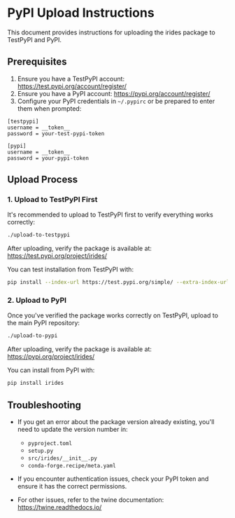 # PyPI Upload Instructions

This document provides instructions for uploading the irides package to TestPyPI and PyPI.

## Prerequisites

1. Ensure you have a TestPyPI account: https://test.pypi.org/account/register/
2. Ensure you have a PyPI account: https://pypi.org/account/register/
3. Configure your PyPI credentials in `~/.pypirc` or be prepared to enter them when prompted:

```
[testpypi]
username = __token__
password = your-test-pypi-token

[pypi]
username = __token__
password = your-pypi-token
```

## Upload Process

### 1. Upload to TestPyPI First

It's recommended to upload to TestPyPI first to verify everything works correctly:

```bash
./upload-to-testpypi
```

After uploading, verify the package is available at: https://test.pypi.org/project/irides/

You can test installation from TestPyPI with:

```bash
pip install --index-url https://test.pypi.org/simple/ --extra-index-url https://pypi.org/simple/ irides
```

### 2. Upload to PyPI

Once you've verified the package works correctly on TestPyPI, upload to the main PyPI repository:

```bash
./upload-to-pypi
```

After uploading, verify the package is available at: https://pypi.org/project/irides/

You can install from PyPI with:

```bash
pip install irides
```

## Troubleshooting

- If you get an error about the package version already existing, you'll need to update the version number in:
  - `pyproject.toml`
  - `setup.py`
  - `src/irides/__init__.py`
  - `conda-forge.recipe/meta.yaml`

- If you encounter authentication issues, check your PyPI token and ensure it has the correct permissions.

- For other issues, refer to the twine documentation: https://twine.readthedocs.io/
